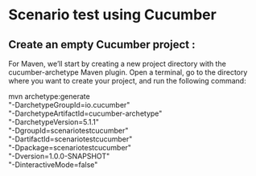 # Scenario test using Cucumber

## Create an empty Cucumber project :

For Maven, we’ll start by creating a new project directory with the cucumber-archetype Maven plugin. 
Open a terminal, go to the directory where you want to create your project, and run the following command:

mvn archetype:generate                      \
   "-DarchetypeGroupId=io.cucumber"           \
   "-DarchetypeArtifactId=cucumber-archetype" \
   "-DarchetypeVersion=5.1.1"               \
   "-DgroupId=scenariotestcucumber"                  \
   "-DartifactId=scenariotestcucumber"               \
   "-Dpackage=scenariotestcucumber"                  \
   "-Dversion=1.0.0-SNAPSHOT"                 \
   "-DinteractiveMode=false"


